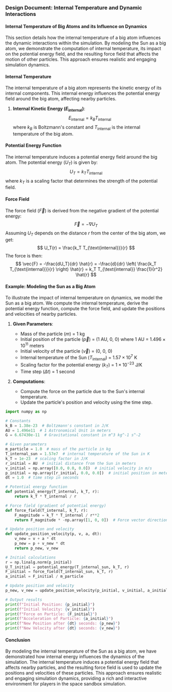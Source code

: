 ### Design Document: Internal Temperature and Dynamic Interactions

#### Internal Temperature of Big Atoms and its Influence on Dynamics

This section details how the internal temperature of a big atom influences the dynamic interactions within the simulation. By modeling the Sun as a big atom, we demonstrate the computation of internal temperature, its impact on the potential energy field, and the resulting force field that affects the motion of other particles. This approach ensures realistic and engaging simulation dynamics.

#### Internal Temperature

The internal temperature of a big atom represents the kinetic energy of its internal components. This internal energy influences the potential energy field around the big atom, affecting nearby particles.

1. **Internal Kinetic Energy ($E_{\text{internal}}$)**:
   $$
   E_{\text{internal}} = k_B T_{\text{internal}}
   $$
   where $k_B$ is Boltzmann's constant and $T_{\text{internal}}$ is the internal temperature of the big atom.

#### Potential Energy Function

The internal temperature induces a potential energy field around the big atom. The potential energy ($U_T$) is given by:
$$
U_T = k_T T_{\text{internal}}
$$
where $k_T$ is a scaling factor that determines the strength of the potential field.

#### Force Field

The force field ($\vec{F}$) is derived from the negative gradient of the potential energy:
$$
\vec{F} = -\nabla U_T
$$
Assuming $U_T$ depends on the distance $r$ from the center of the big atom, we get:
$$
U_T(r) = \frac{k_T T_{\text{internal}}}{r}
$$
The force is then:
$$
\vec{F} = -\frac{dU_T}{dr} \hat{r} = -\frac{d}{dr} \left( \frac{k_T T_{\text{internal}}}{r} \right) \hat{r} = k_T T_{\text{internal}} \frac{1}{r^2} \hat{r}
$$

#### Example: Modeling the Sun as a Big Atom

To illustrate the impact of internal temperature on dynamics, we model the Sun as a big atom. We compute the internal temperature, derive the potential energy function, compute the force field, and update the positions and velocities of nearby particles.

1. **Given Parameters**:
   - Mass of the particle ($m$) = 1 kg
   - Initial position of the particle ($\vec{p}$) = (1 AU, 0, 0) where 1 AU = $1.496 \times 10^{11}$ meters
   - Initial velocity of the particle ($\vec{v}$) = (0, 0, 0)
   - Internal temperature of the Sun ($T_{\text{internal}}$) = $1.57 \times 10^7$ K
   - Scaling factor for the potential energy ($k_T$) = $1 \times 10^{-23}$ J/K
   - Time step ($\Delta t$) = 1 second

2. **Computations**:
   - Compute the force on the particle due to the Sun's internal temperature.
   - Update the particle's position and velocity using the time step.

```python
import numpy as np

# Constants
k_B = 1.38e-23  # Boltzmann's constant in J/K
AU = 1.496e11  # 1 Astronomical Unit in meters
G = 6.67430e-11  # Gravitational constant in m^3 kg^-1 s^-2

# Given parameters
m_particle = 1.0  # mass of the particle in kg
T_internal_sun = 1.57e7  # internal temperature of the Sun in K
k_T = 1e-23  # scaling factor in J/K
r_initial = AU  # initial distance from the Sun in meters
v_initial = np.array([0.0, 0.0, 0.0])  # initial velocity in m/s
p_initial = np.array([r_initial, 0.0, 0.0])  # initial position in meters
dt = 1.0  # time step in seconds

# Potential energy function
def potential_energy(T_internal, k_T, r):
    return k_T * T_internal / r

# Force field (gradient of potential energy)
def force_field(T_internal, k_T, r):
    F_magnitude = k_T * T_internal / r**2
    return F_magnitude * -np.array([1, 0, 0])  # Force vector direction

# Update position and velocity
def update_position_velocity(p, v, a, dt):
    v_new = v + a * dt
    p_new = p + v_new * dt
    return p_new, v_new

# Initial calculations
r = np.linalg.norm(p_initial)
U_T_initial = potential_energy(T_internal_sun, k_T, r)
F_initial = force_field(T_internal_sun, k_T, r)
a_initial = F_initial / m_particle

# Update position and velocity
p_new, v_new = update_position_velocity(p_initial, v_initial, a_initial, dt)

# Output results
print(f"Initial Position: {p_initial}")
print(f"Initial Velocity: {v_initial}")
print(f"Force on Particle: {F_initial}")
print(f"Acceleration of Particle: {a_initial}")
print(f"New Position after {dt} seconds: {p_new}")
print(f"New Velocity after {dt} seconds: {v_new}")
```

#### Conclusion

By modeling the internal temperature of the Sun as a big atom, we have demonstrated how internal energy influences the dynamics of the simulation. The internal temperature induces a potential energy field that affects nearby particles, and the resulting force field is used to update the positions and velocities of these particles. This approach ensures realistic and engaging simulation dynamics, providing a rich and interactive environment for players in the space sandbox simulation.
